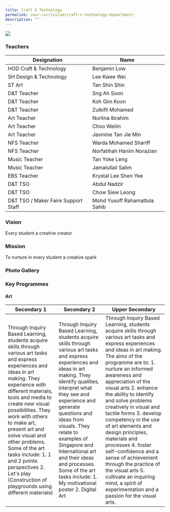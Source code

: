 ```yaml
---
title: Craft & Technology
permalink: /our-curriculum/craft-n-technology-department/
description: ""
---
```

![](/images/2023_tpss_49_c&t.jpg)
### Teachers

| Designation | Name |
|---|---|
| HOD Craft & Technology | Benjamin Low |
| SH Design & Technology | Lee Kwee Wei |
| ST Art | Tan Shin Shin |
| D&T Teacher | Sng Ah Soon |
| D&T Teacher | Koh Gim Koon |
| D&T Teacher | Zulkifli Mohamed |
| Art Teacher | Nurlina Ibrahim |
| Art Teacher | Choo Weilin |
| Art Teacher | Jasmine Tan Jie Min |
| NFS Teacher | Warda Mohamed Shariff |
| NFS Teacher | Norfatihah Hanim Norazian |
| Music Teacher | Tan Yoke Leng |
| Music Teacher | Jamalullail Salim |
| EBS Teacher | Krystal Lee Shen Yee |
| D&T TSO | Abdul Nadzir |
| D&T TSO | Chow Siew Leong |
| D&T TSO / Maker Faire Support Staff | Mohd Yusoff Rahamattula Sahib |

### Vision 
Every student a creative creator

### Mission
To nurture in every student a creative spark

### Photo Gallery 

### Key Programmes
#### Art

| Secondary 1 | Secondary 2 | Upper Secondary |
|---|---|---|
| Through Inquiry Based Learning, students acquire skills through various art tasks and express experiences and ideas in art making. They experience with different materials, tools and media to create new visual possibilities. They work with others to make art, present art and solve visual and other problems. Some of the art tasks include: 1. 1 and 2 points perspectives 2. Let's play (Construction of playgrounds using different materials) | Through Inquiry Based Learning, students acquire skills through various art tasks and express experiences and ideas in art making. They identify qualities, interpret what they see and experience and generate questions and ideas from visuals. They relate to examples of Singapore and International art and their ideas and processes. Some of the art tasks include: 1. My motivational poster 2. Digital Art | Through Inquiry Based Learning, students acquire skills through various art tasks and express experiences and ideas in art making. The aims of the programme are to: 1. nurture an informed awareness and appreciation of the visual arts 2. enhance the ability to identify and solve problems creatively in visual and tactile forms 3. develop competency in the use of art elements and design principles, materials and processes 4. foster self-confidence and a sense of achievement through the practice of the visual arts 5. cultivate an inquiring mind, a spirit of experimentation and a passion for the visual arts. |

